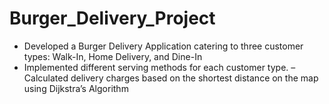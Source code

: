 # Burger_Delivery_Project

- Developed a Burger Delivery Application catering to three customer types: Walk-In, Home Delivery, and Dine-In
- Implemented different serving methods for each customer type.
–  Calculated delivery charges based on the shortest distance on the map using Dijkstra’s Algorithm
